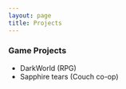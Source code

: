```yaml
---
layout: page
title: Projects
---
```


### Game Projects

- DarkWorld (RPG)
- Sapphire tears (Couch co-op)
